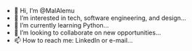 - 👋 Hi, I’m @MalAlemu
- 👀 I’m interested in tech, software engineering, and design...
- 🌱 I’m currently learning Python...
- 💞️ I’m looking to collaborate on new opportunities...
- 📫 How to reach me: LinkedIn or e-mail...

<!---
MalAlemu/MalAlemu is a ✨ special ✨ repository because its `README.md` (this file) appears on your GitHub profile.
You can click the Preview link to take a look at your changes.
--->
